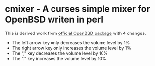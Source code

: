 # cmixer - A curses simple mixer for OpenBSD writen in perl

This is derived work from [official OpenBSD package](https://openbsd.app/?search=cmixer) with 4 changes:

- The left arrow key only decreases the volume level by 1%
- The right arrow key only increases the volume level by 1%
- The "," key decreases the volume level by 10%
- The "." key increases the volume level by 10%

